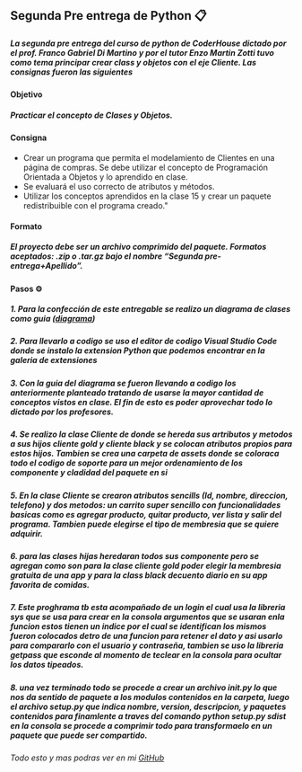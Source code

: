 ## Segunda Pre entrega de Python :clipboard:

##### La segunda pre entrega del curso de python de CoderHouse dictado por el prof. Franco Gabriel Di Martino y por el tutor Enzo Martin Zotti tuvo como tema principar crear class y objetos con el eje Cliente. Las consignas fueron las siguientes

#### Objetivo 
##### Practicar el concepto de Clases y Objetos.

#### Consigna

- Crear un programa que permita el modelamiento de Clientes en una página de compras. Se debe utilizar el concepto de Programación Orientada a Objetos y lo aprendido en clase.
- Se evaluará el uso correcto de atributos y métodos.
- Utilizar los conceptos aprendidos en la clase 15 y crear un paquete redistribuible con el programa creado."

#### Formato  

##### El proyecto debe ser un archivo comprimido del paquete. Formatos aceptados: .zip o .tar.gz bajo el nombre “Segunda pre-entrega+Apellido”.

#### Pasos :gear:

 ##### 1. Para la confección de este entregable se realizo un diagrama de clases como guia ([diagrama](https://drive.google.com/file/d/1JxXkR4UDlpRlgr2GgJE28bMgUQhCkTTj/view))

 ##### 2. Para llevarlo a codigo se uso el editor de codigo Visual Studio Code donde se instalo la extension Python que podemos encontrar en la galeria de extensiones

 ##### 3. Con la guia del diagrama se fueron llevando a codigo los anteriormente planteado tratando de usarse la mayor cantidad de conceptos vistos en clase. El fin de esto es poder aprovechar todo lo dictado por los profesores.

 ##### 4. Se realizo la clase Cliente de donde se hereda sus artributos y metodos a sus hijos cliente gold y cliente black y se colocan atributos propios para estos hijos.  Tambien se crea una carpeta de assets donde se coloraca todo el codigo de soporte para un mejor ordenamiento de los componente y cladidad del paquete en si

 ##### 5. En la clase Cliente se crearon atributos sencills (Id, nombre, direccion, telefono) y dos metodos: un carrito super sencillo con funcionalidades basicas como es agregar producto, quitar producto, ver lista y salir del programa. Tambien puede elegirse el tipo de membresia que se quiere adquirir.
 
 ##### 6. para las clases hijas heredaran todos sus componente pero se agregan como son para la clase cliente gold poder elegir la membresia gratuita de una app y para la class black decuento diario en su app favorita de comidas.
 
 ##### 7. Este proghrama tb esta acompañado de un login el cual usa la libreria sys que se usa para crear en la consola argumentos que se usaran enla funcion estos tienen un indice por el cual se identifican los mismos fueron colocados detro de una funcion para retener el dato y asi usarlo para compararlo con el usuario y contraseña, tambien se uso la libreria getpass que esconde al momento de teclear en la consola para ocultar los datos tipeados.
 ##### 8. una vez terminado todo se procede a crear un archivo __init__.py lo que nos da sentido de paquete a los modulos contenidos en la carpeta, luego el archivo setup.py que indica nombre, version, descripcion, y paquetes contenidos para finamlente a traves del comando python setup.py sdist en la consola se procede a comprimir todo para transformaelo en un paquete que puede ser compartido.

 ###### Todo esto y mas podras ver en mi [GitHub](https://github.com/Danisole/) 

